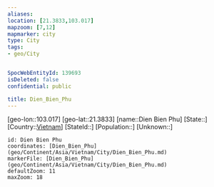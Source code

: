 ```yaml
---
aliases: 
location: [21.3833,103.017]
mapzoom: [7,12] 
mapmarker: city 
type: City
tags:
- geo/City


SpocWebEntityId: 139693
isDeleted: false
confidential: public

title: Dien_Bien_Phu
---
```

[geo-lon::103.017]
[geo-lat::21.3833]
[name::Dien Bien Phu]
[State::]
[Country::[Vietnam](geo/Continent/Asia/Vietnam.md)]
[StateId::]
[Population::]
[Unknown::]


```leaflet
id: Dien Bien Phu
coordinates: [Dien_Bien_Phu](geo/Continent/Asia/Vietnam/City/Dien_Bien_Phu.md)
markerFile: [Dien_Bien_Phu](geo/Continent/Asia/Vietnam/City/Dien_Bien_Phu.md)
defaultZoom: 11 
maxZoom: 18
```


